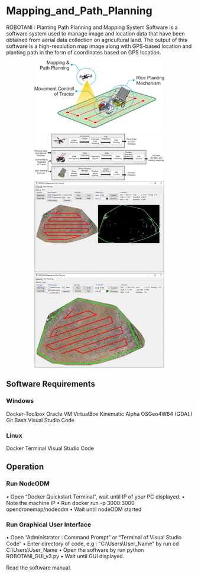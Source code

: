 # Mapping_and_Path_Planning

ROBOTANI : Planting Path Planning and Mapping System Software is a software system used to manage image and location data that have been obtained from aerial data collection on agricultural land. The output of this software is a high-resolution map image along with GPS-based location and planting path in the form of coordinates based on GPS location.

<p align="center">
  <img src="Update_Gambaran_Keseluruhan.png" width="350" title="hover text">
  <img src="Blok Diagram ROBOTANI v2.png" width="350" alt="accessibility text">
  <img src="auto.JPG" width="350" alt="accessibility text">
  <img src="Manual.JPG" width="350" alt="accessibility text">
</p>

## Software Requirements

### Windows	
Docker-Toolbox
Oracle VM VirtualBox
Kinematic Alpha
OSGeo4W64 (GDAL)
Git Bash
Visual Studio Code
### Linux
Docker
Terminal
Visual Studio Code

## Operation

### Run NodeODM
•	Open “Docker Quickstart Terminal”, wait until IP of your PC displayed. 
•	Note the machine IP
•	Run docker run -p 3000:3000 opendronemap/nodeodm
•	Wait until nodeODM started

### Run Graphical User Interface
•	Open “Administrator : Command Prompt” or “Terminal of Visual Studio Code”
•	Enter directory of code, e.g : “C:\Users\User_Name” by run
cd C:\Users\User_Name
•	Open the software by run python ROBOTANI_GUI_v3.py
•	Wait until GUI displayed. 

Read the software manual.

